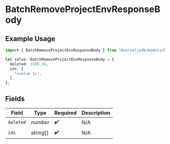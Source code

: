 # BatchRemoveProjectEnvResponseBody

## Example Usage

```typescript
import { BatchRemoveProjectEnvResponseBody } from "@vercel/sdk/models/batchremoveprojectenvop.js";

let value: BatchRemoveProjectEnvResponseBody = {
  deleted: 3108.76,
  ids: [
    "<value 1>",
  ],
};
```

## Fields

| Field              | Type               | Required           | Description        |
| ------------------ | ------------------ | ------------------ | ------------------ |
| `deleted`          | *number*           | :heavy_check_mark: | N/A                |
| `ids`              | *string*[]         | :heavy_check_mark: | N/A                |